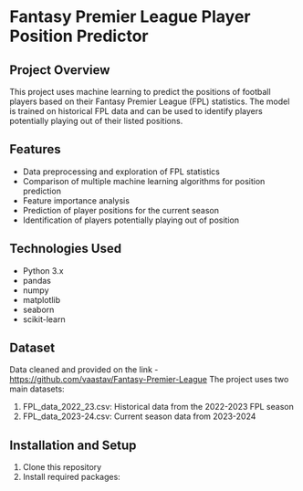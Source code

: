# Fantasy Premier League Player Position Predictor

## Project Overview
This project uses machine learning to predict the positions of football players based on their Fantasy Premier League (FPL) statistics. The model is trained on historical FPL data and can be used to identify players potentially playing out of their listed positions.

## Features
- Data preprocessing and exploration of FPL statistics
- Comparison of multiple machine learning algorithms for position prediction
- Feature importance analysis
- Prediction of player positions for the current season
- Identification of players potentially playing out of position

## Technologies Used
- Python 3.x
- pandas
- numpy
- matplotlib
- seaborn
- scikit-learn

## Dataset
Data cleaned and provided on the link -
https://github.com/vaastav/Fantasy-Premier-League 
The project uses two main datasets:
1. FPL_data_2022_23.csv: Historical data from the 2022-2023 FPL season
2. FPL_data_2023-24.csv: Current season data from 2023-2024

## Installation and Setup
1. Clone this repository
2. Install required packages:

